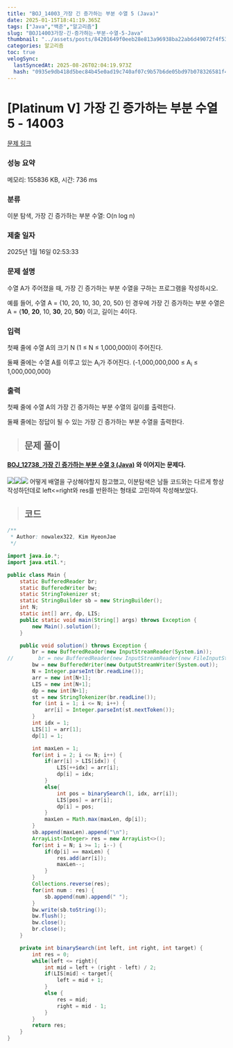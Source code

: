 ```yaml
---
title: "BOJ_14003_가장 긴 증가하는 부분 수열 5 (Java)"
date: 2025-01-15T18:41:19.365Z
tags: ["Java","백준","알고리즘"]
slug: "BOJ14003가장-긴-증가하는-부분-수열-5-Java"
thumbnail: "../assets/posts/84201649f0eeb28e813a96938ba22ab6d49072f4f53692a85e6e7a8cd20da08f.png"
categories: 알고리즘
toc: true
velogSync:
  lastSyncedAt: 2025-08-26T02:04:19.973Z
  hash: "0935e9db418d5bec84b45e0ad19c740af07c9b57b6de05bd97b078326581f461"
---
```


# [Platinum V] 가장 긴 증가하는 부분 수열 5 - 14003 

[문제 링크](https://www.acmicpc.net/problem/14003) 

### 성능 요약

메모리: 155836 KB, 시간: 736 ms

### 분류

이분 탐색, 가장 긴 증가하는 부분 수열: O(n log n)

### 제출 일자

2025년 1월 16일 02:53:33

### 문제 설명

<p>수열 A가 주어졌을 때, 가장 긴 증가하는 부분 수열을 구하는 프로그램을 작성하시오.</p>

<p>예를 들어, 수열 A = {10, 20, 10, 30, 20, 50} 인 경우에 가장 긴 증가하는 부분 수열은 A = {<strong>10</strong>, <strong>20</strong>, 10, <strong>30</strong>, 20, <strong>50</strong>} 이고, 길이는 4이다.</p>

### 입력 

 <p>첫째 줄에 수열 A의 크기 N (1 ≤ N ≤ 1,000,000)이 주어진다.</p>

<p>둘째 줄에는 수열 A를 이루고 있는 A<sub>i</sub>가 주어진다. (-1,000,000,000 ≤ A<sub>i</sub> ≤ 1,000,000,000)</p>

### 출력 

 <p>첫째 줄에 수열 A의 가장 긴 증가하는 부분 수열의 길이를 출력한다.</p>

<p>둘째 줄에는 정답이 될 수 있는 가장 긴 증가하는 부분 수열을 출력한다.</p>

> ## 문제 풀이

#### [BOJ_12738_가장 긴 증가하는 부분 수열 3 (Java)](https://velog.io/@kguswo/BOJ12738%EA%B0%80%EC%9E%A5-%EA%B8%B4-%EC%A6%9D%EA%B0%80%ED%95%98%EB%8A%94-%EB%B6%80%EB%B6%84-%EC%88%98%EC%97%B4-3-Java) 와 이어지는 문제다.
![](/assets/posts/f5410f580516fd33e50f8d96d04d559c93214a98e813d025b0e040006d96b586.png)![](/assets/posts/aaac4d87cd165fff7a68dd62da438e8a481a4e0b0b4675eedf6037cec5f96bb8.png)![](/assets/posts/a29556c94eadd14cead837b5316bfe8203ee6180cd401fbf3fbc27a4b15ec835.png)
어떻게 배열을 구상해야할지 참고했고, 이분탐색은 남들 코드와는 다르게 항상 작성하던데로 left<=right와 res를 반환하는 형태로 고민하여 작성해보았다. 

> ## 코드

```java
/**
 * Author: nowalex322, Kim HyeonJae
 */

import java.io.*;
import java.util.*;

public class Main {
    static BufferedReader br;
    static BufferedWriter bw;
    static StringTokenizer st;
    static StringBuilder sb = new StringBuilder();
    int N;
    static int[] arr, dp, LIS;
    public static void main(String[] args) throws Exception {
        new Main().solution();
    }

    public void solution() throws Exception {
        br = new BufferedReader(new InputStreamReader(System.in));
//        br = new BufferedReader(new InputStreamReader(new FileInputStream("src/main/java/BOJ_12015_가장긴증가하는부분수열2/input.txt")));
        bw = new BufferedWriter(new OutputStreamWriter(System.out));
        N = Integer.parseInt(br.readLine());
        arr = new int[N+1];
        LIS = new int[N+1];
        dp = new int[N+1];
        st = new StringTokenizer(br.readLine());
        for (int i = 1; i <= N; i++) {
            arr[i] = Integer.parseInt(st.nextToken());
        }
        int idx = 1;
        LIS[1] = arr[1];
        dp[1] = 1;

        int maxLen = 1;
        for(int i = 2; i <= N; i++) {
            if(arr[i] > LIS[idx]) {
                LIS[++idx] = arr[i];
                dp[i] = idx;
            }
            else{
                int pos = binarySearch(1, idx, arr[i]);
                LIS[pos] = arr[i];
                dp[i] = pos;
            }
            maxLen = Math.max(maxLen, dp[i]);
        }
        sb.append(maxLen).append("\n");
        ArrayList<Integer> res = new ArrayList<>();
        for(int i = N; i >= 1; i--) {
            if(dp[i] == maxLen) {
                res.add(arr[i]);
                maxLen--;
            }
        }
        Collections.reverse(res);
        for(int num : res) {
            sb.append(num).append(" ");
        }
        bw.write(sb.toString());
        bw.flush();
        bw.close();
        br.close();
    }

    private int binarySearch(int left, int right, int target) {
        int res = 0;
        while(left <= right){
            int mid = left + (right - left) / 2;
            if(LIS[mid] < target){
                left = mid + 1;
            }
            else {
                res = mid;
                right = mid - 1;
            }
        }
        return res;
    }
}
```